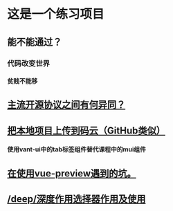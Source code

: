 # 这是一个练习项目

## 能不能通过？

### 代码改变世界

#### 贫贱不能移

## [主流开源协议之间有何异同？](https://www.zhihu.com/question/19568896)

## [把本地项目上传到码云（GitHub类似）](https://zhuanlan.zhihu.com/p/32442735)

#### 使用vant-ui中的tab标签组件替代课程中的mui组件

## [在使用vue-preview遇到的坑。](https://blog.csdn.net/weixin_42628334/article/details/93140010)
## [/deep/深度作用选择器作用及使用](https://blog.csdn.net/weixin_45842655/article/details/103547362)